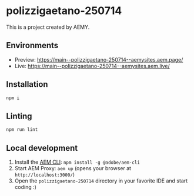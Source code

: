 # polizzigaetano-250714

This is a project created by AEMY.

## Environments

- Preview: https://main--polizzigaetano-250714--aemysites.aem.page/
- Live: https://main--polizzigaetano-250714--aemysites.aem.live/

## Installation

```sh
npm i
```

## Linting

```sh
npm run lint
```

## Local development

1. Install the [AEM CLI](https://github.com/adobe/helix-cli): `npm install -g @adobe/aem-cli`
1. Start AEM Proxy: `aem up` (opens your browser at `http://localhost:3000/`)
1. Open the `polizzigaetano-250714` directory in your favorite IDE and start coding :)